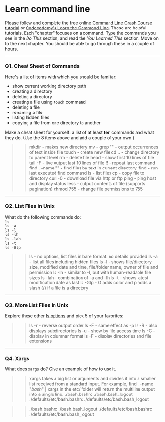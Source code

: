 # Learn command line

Please follow and complete the free online [Command Line Crash Course
tutorial](https://web.archive.org/web/20160708171659/http://cli.learncodethehardway.org/book/) or [Codecademy's Learn the Command Line](https://www.codecademy.com/learn/learn-the-command-line). These are helpful tutorials. Each "chapter" focuses on a command. Type the commands you see in the _Do This_ section, and read the _You Learned This_ section. Move on to the next chapter. You should be able to go through these in a couple of hours.

---

### Q1.  Cheat Sheet of Commands  

Here's a list of items with which you should be familiar:  
* show current working directory path
* creating a directory
* deleting a directory
* creating a file using `touch` command
* deleting a file
* renaming a file
* listing hidden files
* copying a file from one directory to another

Make a cheat sheet for yourself: a list of at least **ten** commands and what they do.  (Use the 8 items above and add a couple of your own.)  

> > mkdir <directory name> - makes new directory
> > mv <original file name> <new file name> -
> > grep "<text>" <file> - output occurrences of text inside file
> > touch <filename> - create new file
> > cd .. - change directory to parent level
> > rm <filename> - delete file
> > head <filename> - show first 10 lines of file
> > tail -F <filename> - live output last 10 lines of file
> > !! - repeat last command
> > find . -name "<text>" - find files by text in current directory
> > !find - run last executed find command
> > ls - list files
> > cp <file> <directory> - copy file to directory
> > curl -0 <url> - download file via http or ftp
> > ping - ping host and display status
> > less <file> - output contents of file (supports pagination)
> > chmod 755 <file> - change file permissions to 755

---

### Q2.  List Files in Unix   

What do the following commands do:  
`ls`  
`ls -a`  
`ls -l`  
`ls -lh`  
`ls -lah`  
`ls -t`  
`ls -Glp`  

> > ls - no options, list files in bare format. no details provided
> > ls -a - list all files including hidden files
> > ls -l - shows file/directory size, modified date and time, file/folder name, owner of file and permission
> > ls -lh - similar to -l, but with human-readable file sizes
> > ls -lah - combination of -a and -lh
> > ls -t - shows latest modification date as last
> > ls -Glp - G adds color and p adds a slash (/) if a file is a directory

---

### Q3.  More List Files in Unix  

Explore these other [ls options](http://www.techonthenet.com/unix/basic/ls.php) and pick 5 of your favorites:

> > ls -r - reverse output order
> > ls -F - same effect as -p
> > ls -R - also displays subdirectories
> > ls -u - show by file access time
> > ls -C - display in columnar format
> > ls -F - display directories and file extensions

---

### Q4.  Xargs   

What does `xargs` do? Give an example of how to use it.

> > xargs takes a big list or arguments and divides it into a smaller list
> > received from a standard input. For example, find . -name "*bash*" | xargs
> > in the etc/ folder will return the multiline output into a single line.
> > ./bash.bashrc
> > ./bash.bash_logout
> > ./defaults/etc/bash.bashrc
> > ./defaults/etc/bash.bash_logout

> > ./bash.bashrc ./bash.bash_logout ./defaults/etc/bash.bashrc ./defaults/etc/bash.bash_logout
